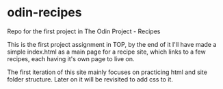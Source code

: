 # odin-recipes
Repo for the first project in The Odin Project - Recipes

This is the first project assignment in TOP, by the end of it I'll have
made a simple index.html as a main page for a recipe site, which links
to a few recipes, each having it's own page to live on.

The first iteration of this site mainly focuses on practicing html and
site folder structure. Later on it will be revisited to add css to it.